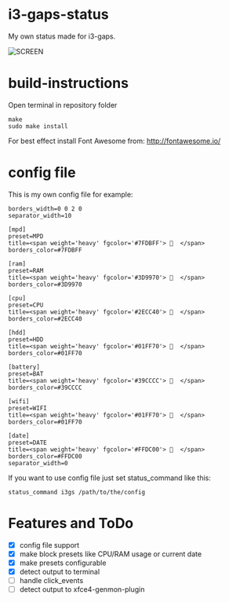 # i3-gaps-status
My own status made for i3-gaps.

![SCREEN](http://i.imgur.com/9ulgqWC.jpg)

# build-instructions
Open terminal in repository folder
```build-instructions
make
sudo make install
```

For best effect install Font Awesome from: http://fontawesome.io/

# config file

This is my own config file for example:

```
borders_width=0 0 2 0
separator_width=10

[mpd]
preset=MPD
title=<span weight='heavy' fgcolor='#7FDBFF'>   </span>
borders_color=#7FDBFF

[ram]
preset=RAM
title=<span weight='heavy' fgcolor='#3D9970'>   </span>
borders_color=#3D9970

[cpu]
preset=CPU
title=<span weight='heavy' fgcolor='#2ECC40'>   </span>
borders_color=#2ECC40

[hdd]
preset=HDD
title=<span weight='heavy' fgcolor='#01FF70'>   </span>
borders_color=#01FF70

[battery]
preset=BAT
title=<span weight='heavy' fgcolor='#39CCCC'>   </span>
borders_color=#39CCCC

[wifi]
preset=WIFI
title=<span weight='heavy' fgcolor='#01FF70'>   </span>
borders_color=#01FF70

[date]
preset=DATE
title=<span weight='heavy' fgcolor='#FFDC00'>   </span>
borders_color=#FFDC00
separator_width=0
```


If you want to use config file just set status_command like this:
```
status_command i3gs /path/to/the/config
``` 



# Features and ToDo

- [x] config file support
- [x] make block presets like CPU/RAM usage or current date
- [x] make presets configurable
- [x] detect output to terminal
- [ ] handle click_events
- [ ] detect output to xfce4-genmon-plugin
